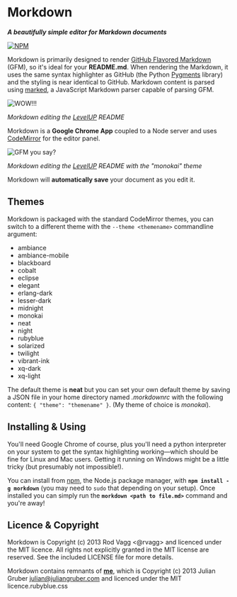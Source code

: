 # Morkdown

***A beautifully simple editor for Markdown documents***

[![NPM](https://nodei.co/npm/morkdown.png?compact=true)](https://nodei.co/npm/morkdown/)

Morkdown is primarily designed to render [GitHub Flavored Markdown](http://github.github.com/github-flavored-markdown/) (GFM), so it's ideal for your **README.md**. When rendering the Markdown, it uses the same syntax highlighter as GitHub (the Python [Pygments](http://pygments.org/) library) and the styling is near identical to GitHub. Markdown content is parsed using [marked](https://github.com/chjj/marked), a JavaScript Markdown parser capable of parsing GFM.

![WOW!!!](http://r.va.gg/morkdown/screenshot-1.png)

*Morkdown editing the [LevelUP](https://github.com/rvagg/node-levelup) README*

Morkdown is a **Google Chrome App** coupled to a Node server and uses [CodeMirror](http://codemirror.net) for the editor panel.

![GFM you say?](http://r.va.gg/morkdown/screenshot-2.png)

*Morkdown editing the [LevelUP](https://github.com/rvagg/node-levelup) README with the "monokai" theme*

Morkdown will **automatically save** your document as you edit it.

## Themes

Morkdown is packaged with the standard CodeMirror themes, you can switch to a different theme with the `--theme <themename>` commandline argument:

  * ambiance
  * ambiance-mobile
  * blackboard
  * cobalt
  * eclipse
  * elegant
  * erlang-dark
  * lesser-dark
  * midnight
  * monokai
  * neat
  * night
  * rubyblue
  * solarized
  * twilight
  * vibrant-ink
  * xq-dark
  * xq-light

The default theme is **neat** but you can set your own default theme by saving a JSON file in your home directory named *.morkdownrc* with the following content: `{ "theme": "themename" }`. (My theme of choice is *monokai*).

## Installing & Using

You'll need Google Chrome of course, plus you'll need a python interpreter on your system to get the syntax highlighting working&mdash;which should be fine for Linux and Mac users. Getting it running on Windows might be a little tricky (but presumably not impossible!).

You can install from [npm](http://npmjs.org), the Node.js package manager, with <b><code>npm install -g morkdown</code></b> (you may need to `sudo` that depending on your setup). Once installed you can simply run the **`morkdown <path to file.md>`** command and you're away!

## Licence & Copyright

Morkdown is Copyright (c) 2013 Rod Vagg <@rvagg> and licenced under the MIT licence. All rights not explicitly granted in the MIT license are reserved. See the included LICENSE file for more details.

Morkdown contains remnants of **[me](http://github.com/juliangruber/me/)**, which is Copyright (c) 2013 Julian Gruber <julian@juliangruber.com> and licenced under the MIT licence.rubyblue.css